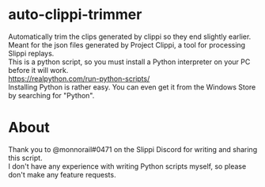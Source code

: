 # auto-clippi-trimmer
 Automatically trim the clips generated by clippi so they end slightly earlier. Meant for the json files generated by Project Clippi, a tool for processing Slippi replays.  
 This is a python script, so you must install a Python interpreter on your PC before it will work.  
https://realpython.com/run-python-scripts/  
Installing Python is rather easy. You can even get it from the Windows Store by searching for "Python".  



# About
Thank you to @monnorail#0471 on the Slippi Discord for writing and sharing this script.  
I don't have any experience with writing Python scripts myself, so please don't make any feature requests.